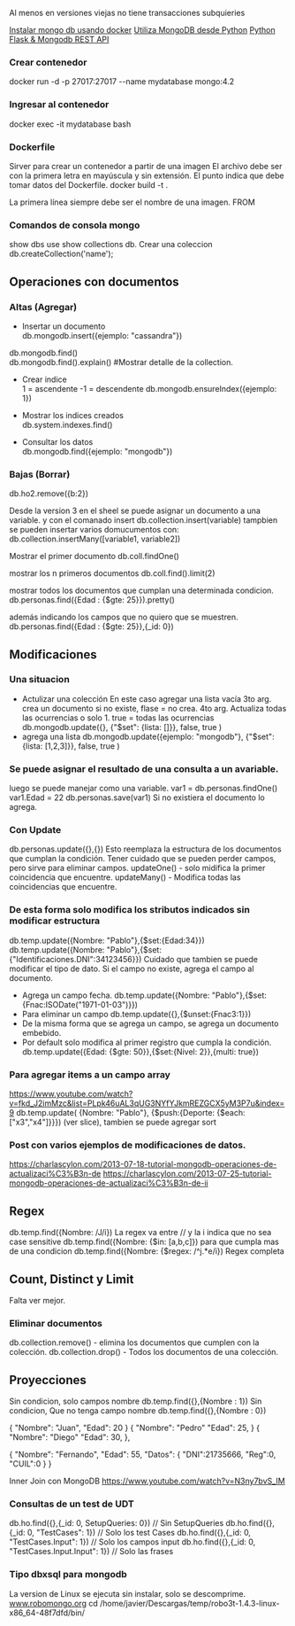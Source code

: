 Al menos en versiones viejas no tiene
transacciones
subquieries


[Instalar mongo db usando docker](https://platzi.com/tutoriales/1533-mongodb/4930-instalar-mongo-db-usando-docker/)
[Utiliza MongoDB desde Python](https://www.youtube.com/watch?v=pJO5gKxzsco&t=764s)
[Python Flask & Mongodb REST API](https://www.youtube.com/watch?v=GsCCyN3fRoI&t=1264s)

### Crear contenedor
docker run -d -p 27017:27017 --name mydatabase mongo:4.2

### Ingresar al contenedor
docker exec -it mydatabase bash

### Dockerfile
Sirver para crear un contenedor a partir de una imagen
El archivo debe ser con la primera letra en mayúscula y sin extensión.
El punto indica que debe tomar datos del Dockerfile.
docker build -t <nombre-contenedor> .

La primera línea siempre debe ser el nombre de una imagen.
FROM <nombre-imagen>


### Comandos de consola mongo
show dbs
use <Nombre-db>
show collections
db.<Nombre-collection>
Crear una coleccion
db.createCollection('name');

## Operaciones con documentos

### Altas (Agregar)
- Insertar un documento  
db.mongodb.insert({ejemplo: "cassandra"}) 

db.mongodb.find()  
db.mongodb.find().explain() #Mostrar detalle de la collection.

- Crear indice  
  1 = ascendente
  -1 = descendente
db.mongodb.ensureIndex({ejemplo: 1})

- Mostrar los indices creados  
db.system.indexes.find() 

- Consultar los datos  
db.mongodb.find({ejemplo: "mongodb"})  

### Bajas (Borrar)
db.ho2.remove({b:2})

Desde la version 3
en el sheel se puede asignar un documento a una variable.
y con el comanado insert 
db.collection.insert(variable)
tampbien se pueden insertar varios domucumentos con:
db.collection.insertMany([variable1, variable2])

Mostrar el primer documento
db.coll.findOne()

mostrar los n primeros documentos
db.coll.find().limit(2)

mostrar todos los documentos que cumplan una determinada condicion.
db.personas.find({Edad : {$gte: 25}}).pretty()

además indicando los campos que no quiero que se muestren.
db.personas.find({Edad : {$gte: 25}},{_id: 0})

## Modificaciones 

### Una situacion
- Actulizar una colección
  En este caso agregar una lista vacía
  3to arg. crea un documento si no existe, flase = no crea.
  4to arg. Actualiza todas las ocurrencias o solo 1. true = todas las ocurrencias
db.mongodb.update({}, {"$set": {lista: []}}, false, true )
- agrega una lista
db.mongodb.update({ejemplo: "mongodb"}, {"$set": {lista: [1,2,3]}}, false, true )

### Se puede asignar el resultado de una consulta a un avariable.
luego se puede manejar como una variable.
var1 = db.personas.findOne()
var1.Edad = 22
db.personas.save(var1)
Si no existiera el documento lo agrega.
### Con Update
db.personas.update({<condicion>},{<campos>})
Esto reemplaza la estructura de los documentos que cumplan la condición.
Tener cuidado que se pueden perder campos, pero sirve para eliminar campos.
updateOne() - solo midifica la primer coincidencia que encuentre.
updateMany() - Modifica todas las coincidencias que encuentre.
### De esta forma solo modifica los stributos indicados sin modificar estructura
db.temp.update({Nombre: "Pablo"},{$set:{Edad:34}})
db.temp.update({Nombre: "Pablo"},{$set:{"Identificaciones.DNI":34123456}})
Cuidado que tambien se puede modificar el tipo de dato.
Si el campo no existe, agrega el campo al documento.
- Agrega un campo fecha.
db.temp.update({Nombre: "Pablo"},{$set:{Fnac:ISODate("1971-01-03")}})
- Para eliminar un campo
db.temp.update({},{$unset:{Fnac3:1}})
- De la misma forma que se agrega un campo, se agrega un documento embebido.
- Por default solo modifica al primer registro que cumpla la condición.
db.temp.update({Edad: {$gte: 50}},{$set:{Nivel: 2}},{multi: true})
### Para agregar items a un campo array
https://www.youtube.com/watch?v=fkd_J2imMzc&list=PLpk46uAL3qUG3NYfYJkmREZGCX5yM3P7u&index=9
db.temp.update(
    {Nombre: "Pablo"},
        {$push:{Deporte: 
            {$each:["x3","x4"]}}})
(ver slice), tambien se puede agregar sort

### Post con varios ejemplos de modificaciones de datos.
https://charlascylon.com/2013-07-18-tutorial-mongodb-operaciones-de-actualizaci%C3%B3n-de
https://charlascylon.com/2013-07-25-tutorial-mongodb-operaciones-de-actualizaci%C3%B3n-de-ii

## Regex
db.temp.find({Nombre: /J/i})
La regex va entre // y la i indica que no sea case sensitive
db.temp.find({Nombre: {$in: [a,b,c]})
para que cumpla mas de una condicion
db.temp.find({Nombre: {$regex: /^j.*e/i})
Regex completa

## Count, Distinct y Limit
Falta ver mejor.




### Eliminar documentos
db.collection.remove() - elimina los documentos que cumplen con la colección.
db.collection.drop() - Todos los documentos de una colección.

## Proyecciones
Sin condicion, solo campos nombre
db.temp.find({},{Nombre : 1})
Sin condicion, Que no tenga campo nombre
db.temp.find({},{Nombre : 0})



{
  "Nombre": "Juan",
  "Edad": 20
}
{
  "Nombre": "Pedro"
  "Edad": 25,
}
{
  "Nombre": "Diego"
  "Edad": 30,
},

{
  "Nombre": "Fernando",
  "Edad": 55,
  "Datos":
    {
      "DNI":21735666,
      "Reg":0,
      "CUIL":0
    }
}

Inner Join con MongoDB
https://www.youtube.com/watch?v=N3ny7bvS_IM


### Consultas de un test de UDT
db.ho.find({},{_id: 0, SetupQueries: 0}) // Sin SetupQueries
db.ho.find({},{_id: 0, "TestCases": 1}) // Solo los test Cases
db.ho.find({},{_id: 0, "TestCases.Input": 1}) // Solo los campos input
db.ho.find({},{_id: 0, "TestCases.Input.Input": 1}) // Solo las frases

### Tipo dbxsql para mongodb
La version de Linux se ejecuta sin instalar, solo se descomprime.
www.robomongo.org
cd /home/javier/Descargas/temp/robo3t-1.4.3-linux-x86_64-48f7dfd/bin/


